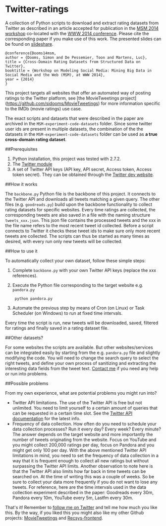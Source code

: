 Twitter-ratings
===============

A collection of Python scripts to download and extract rating datasets from Twitter as described in an article accepted for publication in the [MSM 2014 workshop](http://www.kde.cs.uni-kassel.de/ws/msm2014/) co-located with the [WWW 2014 conference](http://www2014.kr). Please cite the corresponding paper if you make use of this work. The presented slides can be found on [slideshare](http://www.slideshare.net/simondooms/static-mining-cross-domain-rating-datasets-from-structured-data-on-twitter).

    @conference{Dooms14msm,
    author = {Dooms, Simon and De Pessemier, Toon and Martens, Luc},
    title = {Cross-Domain Rating Datasets from Structured Data on Twitter},
    booktitle = {Workshop on Modeling Social Media: Mining Big Data in Social Media and the Web (MSM), at WWW 2014},
    year = {2014}
    }

This project targets all websites that offer an automated way of posting ratings to the Twitter platform, see [the MovieTweetings project] (https://github.com/sidooms/MovieTweetings) for more information specific to the IMDb (movie ratings) use case.     

The exact scripts and datasets that were described in the paper are archived in the `MSM-experiment-code-datasets` folder. Since some twitter user ids are present in multiple datasets, the combination of the the datasets in the `MSM-experiment-code-datasets` folder can be used as **a true cross-domain rating dataset**.
    
##Prerequisites
1. Python installation, this project was tested with 2.7.2.
1. The [Twitter module](https://pypi.python.org/pypi/twitter)
1. A set of Twitter API keys (API key, API secret, Access token, Access token secret). They can be obtained through the [Twitter dev website](https://apps.twitter.com/app).

##How it works

The `backbone.py` Python file is the backbone of this project. It connects to the Twitter API and downloads all tweets matching a given query. The other files (e.g. `goodreads.py`) build upon the backbone functionality to collect rating datasets for specific websites. Every time ratings are collected, the corresponding tweets are also saved in a file with the naming structure `tweets_xxx.json`. This json file contains the processed tweets and the xxx in the file name refers to the most recent tweet id collected. Before a script connects to Twitter it checks these tweet ids to make sure only more recent tweets are collected. The scripts can thus be started as many times as desired, with every run only new tweets will be collected.

##How to use it

To automatically collect your own dataset, follow these simple steps:

1. Complete `backbone.py` with your own Twitter API keys (replace the xxx references).
2. Execute the Python file corresponding to the target website e.g. `pandora.py`

        python pandora.py
        
3. Automate the previous step by means of Cron (on Linux) or Task Scheduler (on Windows) to run at fixed time intervals.

Every time the script is run, new tweets will be downloaded, saved, filtered for ratings and finally saved in a rating dataset file.

##Other datasets?

For some websites the scripts are available. But other websites/services can be integrated easily by starting from the e.g. `pandora.py` file and slightly modifying the code. You will need to change the search query to select the right tweets, and define your own process of sanitizing and extracting the interesting data fields from the tweet text. [Contact me](https://twitter.com/sidooms) if you need any help or run into problems.

##Possible problems

From my own experience, what are potential problems you might run into?

- Twitter API limitations. The use of the Twitter API is free but not unlimited. You need to limit yourself to a certain amount of queries that can be requested in a certain time slot. See the [Twitter API documentation](https://dev.twitter.com/docs/rate-limiting/1.1) for the latest info.
- Frequency of data collection. How often do you need to schedule your data collection processes? Run it every day? Every week? Every minute? The answer depends on the target website and more importantly the number of tweets originating from the website. Focus on YouTube and you might collect 200,000 ratings per day, focus on Pandora and you might get only 100 per day. With the above mentioned Twitter API limitations in mind, you need to set the frequency of data collection in a way that it is frequent enough to collect all new ratings but without surpassing the Twitter API limits. Another observation to note here is that the Twitter API also limits how far back in time tweets can be searched on. At the time of writing this was a couple of weeks. So be sure to collect your data more frequently if you do not want to lose any tweets. For reference, here are the time intervals used in the data collection experiment described in the paper: Goodreads every 30m, Pandora every 10m, YouTube every 5m, Lastfm every 30m.

That's it! Remember to [follow me on Twitter](http://twitter.com/sidooms) and tell me how much you like this. By the way, if you liked this you might also like my other Github projects: [MovieTweetings](https://github.com/sidooms/MovieTweetings) and [Recsys-frontend](https://github.com/sidooms/Recsys-frontend).
